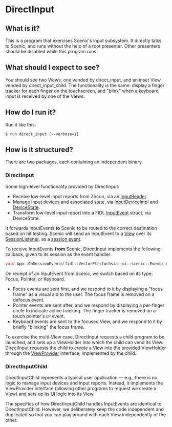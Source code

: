 # DirectInput

## What is it?

This is a program that exercises Scenic's input subsystem. It directly talks to
Scenic, and runs without the help of a root presenter. Other presenters should
be disabled while this program runs.

## What should I expect to see?

You should see two Views, one vended by direct_input, and an inset View vended by
direct_input_child. The functionality is the same: display a finger tracker for
each finger on the touchscreen, and "blink" when a keyboard input is received by
one of the Views.

## How do I run it?

Run it like this:

```
$ run direct_input [--verbose=1]
```

## How is it structured?

There are two packages, each containing an independent binary.

### DirectInput

Some high-level functionality provided by DirectInput:

* Receive low-level input reports from Zircon, via an
[InputReader](https://fuchsia.googlesource.com/fuchsia/+/master/garnet/bin/ui/input_reader/input_reader.h).
* Manage input devices and associated state, via
[InputDeviceImpl](https://fuchsia.googlesource.com/fuchsia/+/master/garnet/public/lib/ui/input/input_device_impl.h)
and
[DeviceState](https://fuchsia.googlesource.com/fuchsia/+/master/garnet/public/lib/ui/input/device_state.h).
* Transform low-level input report into a FIDL
[InputEvent](https://fuchsia.googlesource.com/fuchsia/+/master/sdk/fidl/fuchsia.ui.input/input_events.fidl)
struct, via DeviceState.

It forwards InputEvents **to** Scenic to be routed to the correct destination
based on hit testing. Scenic will send an InputEvent to a
[View](https://fuchsia.googlesource.com/fuchsia/+/master/garnet/lib/ui/gfx/resources/view.h)
over its
[SessionListener](https://fuchsia.googlesource.com/fuchsia/+/master/sdk/fidl/fuchsia.ui.scenic/session.fidl),
as a
[session event](https://fuchsia.googlesource.com/fuchsia/+/master/sdk/fidl/fuchsia.ui.scenic/events.fidl).

To receive InputEvents **from** Scenic, DirectInput implements the following
callback, given to its session as the event handler:

```C++
void App::OnSessionEvents(fidl::VectorPtr<fuchsia::ui::scenic::Event> events);
```

On receipt of an InputEvent from Scenic, we switch based on its type: Focus,
Pointer, or Keyboard.

*   Focus events are sent first, and we respond to it by displaying a "focus
    frame" as a visual aid to the user. The focus frame is removed on a defocus
    event.
*   Pointer events are sent after, and we respond by displaying a per-finger
    circle to indicate active tracking. The finger tracker is removed on a touch
    pointer's `UP` event.
*   Keyboard events are sent to the focused View, and we respond to it by
    briefly "blinking" the focus frame.

To exercise the multi-View case, DirectInput requests a child program to be
launched, and sets up a ViewHolder into which the child can vend its View.
DirectInput requests the child to *create* a View into the provided ViewHolder
through the
[ViewProvider](https://fuchsia.googlesource.com/fuchsia/+/master/sdk/fidl/fuchsia.ui.app/view_provider.fidl)
interface, implemented by the child.

### DirectInputChild

DirectInputChild represents a typical user application &mdash; e.g., there is no
logic to manage input devices and input reports. Instead, it implements the
ViewProvider interface (allowing other programs to request we create a View) and
sets up its UI logic into its View.

The specifics of how DirectInputChild handles InputEvents are identical to
DirectInputChild. However, we deliberately keep the code independent and duplicated so
that you can play around with each View independently of the other.
